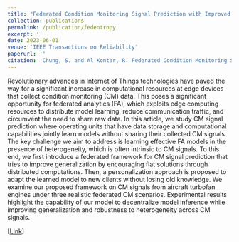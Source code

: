 ```yaml
---
title: "Federated Condition Monitoring Signal Prediction with Improved Generalization"
collection: publications
permalink: /publication/fedentropy
excerpt: ''
date: 2023-06-01
venue: 'IEEE Transactions on Reliability'
paperurl: ''
citation: 'Chung, S. and Al Kontar, R. Federated Condition Monitoring Signal Prediction With Improved Generalization. <i>IEEE Transactions on Reliability</i>. Advance online publication. doi: 10.1109/TR.2023.3283348.'
---
```

Revolutionary advances in Internet of Things technologies have paved the way for a significant increase in computational resources at edge devices that collect condition monitoring (CM) data. This poses a significant opportunity for federated analytics (FA), which exploits edge computing resources to distribute model learning, reduce communication traffic, and circumvent the need to share raw data. In this article, we study CM signal prediction where operating units that have data storage and computational capabilities jointly learn models without sharing their collected CM signals. The key challenge we aim to address is learning effective FA models in the presence of heterogeneity, which is often intrinsic to CM signals. To this end, we first introduce a federated framework for CM signal prediction that tries to improve generalization by encouraging flat solutions through distributed computations. Then, a personalization approach is proposed to adapt the learned model to new clients without losing old knowledge. We examine our proposed framework on CM signals from aircraft turbofan engines under three realistic federated CM scenarios. Experimental results highlight the capability of our model to decentralize model inference while improving generalization and robustness to heterogeneity across CM signals.

[[Link](https://www.tandfonline.com/doi/full/10.1080/00401706.2023.2238834)]
